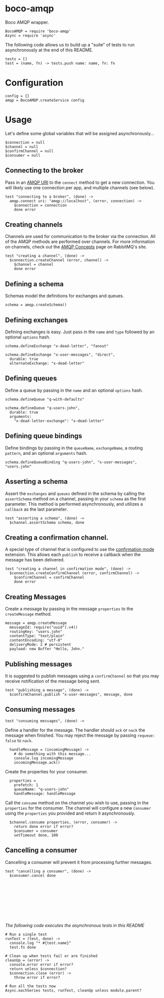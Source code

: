 # boco-amqp

Boco AMQP wrapper.

    BocoAMQP = require 'boco-amqp'
    Async = require 'async'

The following code allows us to build up a "suite" of tests to run asynchronously at the end of this README.

    tests = []
    test = (name, fn) -> tests.push name: name, fn: fn

# Configuration

    config = {}
    amqp = BocoAMQP.createService config

# Usage

Let's define some global variables that will be assigned asynchronously...

    $connection = null
    $channel = null
    $confirmChannel = null
    $consumer = null

## Connecting to the broker

Pass in an [AMQP URI] to the `connect` method to get a new connection. You will likely use one connection per app, and multiple channels (see below).

    test "connecting to a broker", (done) ->
      amqp.connect uri: "amqp://localhost", (error, connection) ->
        $connection = connection
        done error

## Creating channels


Channels are used for communication to the broker via the connection. All of the AMQP methods are performed over channels. For more information on channels, check out the [AMQP Concepts] page on RabbitMQ's site.

    test "creating a channel", (done) ->
      $connection.createChannel (error, channel) ->
        $channel = channel
        done error


## Defining a schema

Schemas model the definitions for exchanges and queues.

    schema = amqp.createSchema()


## Defining exchanges

Defining exchanges is easy. Just pass in the `name` and `type` followed by an optional `options` hash.

    schema.defineExchange "x-dead-letter", "fanout"

    schema.defineExchange "x-user-messages", "direct",
      durable: true
      alternateExchange: "x-dead-letter"

## Defining queues

Define a queue by passing in the `name` and an optional `options` hash.

    schema.defineQueue "q-with-defaults"

    schema.defineQueue "q-users-john",
      durable: true
      arguments:
        "x-dead-letter-exchange": "x-dead-letter"

## Defining queue bindings

Define bindings by passing in the `queueName`, `exchangeName`, a routing `pattern`, and an optional `arguments` hash.

    schema.defineQueueBinding "q-users-john", "x-user-messages", "users.john"

## Asserting a schema

Assert the `exchanges` and `queues` defined in the schema by calling the `assertSchema` method on a channel, passing in your `schema` as the first parameter. This method is performed asynchronously, and utilizes a `callback` as the last parameter.

    test "asserting a schema", (done) ->
      $channel.assertSchema schema, done

## Creating a confirmation channel.

A special type of channel that is configured to use the [confirmation mode] extension. This allows each `publish` to receive a callback when the message has been delivered.

    test "creating a channel in confirmation mode", (done) ->
      $connection.createConfirmChannel (error, confirmChannel) ->
        $confirmChannel = confirmChannel
        done error

## Creating Messages

Create a message by passing in the message `properties` to the `createMessage` method.

    message = amqp.createMessage
      messageId: require("uuid").v4()
      routingKey: "users.john"
      contentType: "text/plain"
      contentEncoding: "utf-8"
      deliveryMode: 2 # persistent
      payload: new Buffer "Hello, John."

## Publishing messages

It is suggested to publish messages using a `confirmChannel` so that you may receive notification of the message being sent.

    test "publishing a message", (done) ->
      $confirmChannel.publish "x-user-messages", message, done


## Consuming messages

    test "consuming messages", (done) ->

Define a handler for the message. The handler should `ack` or `nack` the message when finished. You may reject the message by passing `requeue: false` to `nack`.

      handleMessage = (incomingMessage) ->
        # do something with this message...
        console.log incomingMessage
        incomingMessage.ack()

Create the properties for your consumer.

      properties =
        prefetch: 1
        queueName: "q-users-john"
        handleMessage: handleMessage

Call the `consume` method on the channel you wish to use, passing in the `properties` for the consumer. The channel will configure a new `Consumer` using the `properties` you provided and return it asynchronously.

      $channel.consume properties, (error, consumer) ->
        return done error if error?
        $consumer = consumer
        setTimeout done, 100

## Cancelling a consumer

Cancelling a consumer will prevent it from processing further messages.

    test "cancelling a consumer", (done) ->
      $consumer.cancel done

<br><br><br><br>
---

_The following code executes the asynchronous tests in this README_

    # Run a single test
    runTest = (test, done) ->
      console.log "* #{test.name}"
      test.fn done

    # Clean up when tests fail or are finished
    cleanUp = (error) ->
      console.error error if error?
      return unless $connection?
      $connection.close (error) ->
        throw error if error?

    # Run all the tests now
    Async.eachSeries tests, runTest, cleanUp unless module.parent?


[AMQP URI]: https://www.rabbitmq.com/uri-spec.html
[confirmation mode]: https://www.rabbitmq.com/confirms.html
[AMQP Concepts]: https://www.rabbitmq.com/tutorials/amqp-concepts.html
